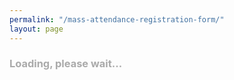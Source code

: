 ```yaml
---
permalink: "/mass-attendance-registration-form/"
layout: page
---
```


<form style="display: none" id="test">
    Registration is <span style="font-weight: bold; color: #0A0">open</span> for <span id="massDate" style="font-weight: bold">next Sunday's mass</span>.
    <br />
    <span style="color: #999">Please enter one name and the total number of attendees we can expect at mass. We will use the data you have entered solely to check attendance on mass day. We will not retain these data or forward them to third parties.</span>
    <br />
    <br />
    <ul>
        <li>
            <label for="name">Name:</label>
            <input type="text" name="name" value="" placeholder="e.g., John Doe" />
        </li>
        <li>
            <label for="number">Total number of attendees:</label><input type="number" name="number" min="1" max="10" value="1" />
            <span style="color: #0A0"><span id="availableSeats" style="font-weight: bold">0</span> seats available.</span>
        </li>
    </ul>
    <button id="send">Submit</button>
</form>
<div id="availability" style="color: #AAA">
    <h3 id="availability_message">Loading, please wait...</h3>
</div>
<div id="progress" style="display: none; color: #AAA">
    <h3 id="progress_message">Registration in progress...</h3>
</div>
<div id="success" style="display: none; color: #0A0">
    <h3 id="success_message">Thank you for registering. See you at mass!</h3>
</div>
<div id="error" style="display: none; color: #A00">
    <h3 id="error_message">An error occurred. Please try again later.</h3>
    <button id="refresh">Retry</button>
</div>

<script>
    if (window.location.protocol.indexOf("https") >= 0) {
        window.location.protocol = "http"; // API does not support https unfortunately!
    }

    var $retry = document.getElementById("refresh");
    $retry.addEventListener("click", function (e) {
        window.location.reload();
    });

    var $send = document.getElementById("send");
    $send.addEventListener("click", function(e) {
        e.preventDefault();
        e.stopPropagation();
        e.stopImmediatePropagation();

        document.getElementsByTagName("form")[0].style.display = "none";
        document.getElementById("progress").style.display = "block";

        // request via icch-api
        xhr = new XMLHttpRequest();

        xhr.open('POST', 'http://icch-api.cloudno.de/mass-registration');
        xhr.setRequestHeader('Content-Type', 'application/json');
        xhr.onload = function() {
            if (xhr.status === 200) {
                document.getElementById("progress").style.display = "none";

                try {
                    var oResponseJson = JSON.parse(xhr.responseText);
                    if (oResponseJson.success) {
                        document.getElementById("success").style.display = "block";
                        if (oResponseJson.message) {
                            document.getElementById("success_message").innerText = oResponseJson.message;
                        }
                    } else {
                        document.getElementById("error").style.display = "block";
                        if (oResponseJson.message) {
                            document.getElementById("error_message").innerText = oResponseJson.message;
                        }
                    }
                } catch (e) {
                    document.getElementById("error").style.display = "block";
                    if (oResponseJson.message) {
                        document.getElementById("error_message").innerText = oResponseJson.message;
                    }
                }
            }
            else if (xhr.status !== 200) {
                alert("Something went wrong. Please try again later");
            }
        };

        var $form = document.getElementsByTagName("form")[0];
        var oDataJson = {
            name: document.querySelector("[name=name]").value,
            number: document.querySelector("[name=number]").value
        };
        xhr.send(JSON.stringify(oDataJson));
    });


    var xhr = new XMLHttpRequest();
    // xhr.open('GET', 'http://icch-api.cloudno.de/mass-registration-check');
    xhr.open('GET', 'http://localhost:8081/mass-registration-check');
    xhr.onload = function() {
        document.getElementById("availability").style.display = "none";

        if (xhr.status === 200) {
            try {
                var oResponseJson = JSON.parse(xhr.responseText);
                if (oResponseJson.success) {
                    if (oResponseJson.status === "closed") {
                        document.getElementById("error_message").innerText = "We are sorry, the registration for " + oResponseJson.date + " is currently closed. We will open it if enough volunteers are available to support the service on that date.";
                        document.getElementById("error").style.display = "block";
                        return;
                    }
                    if (oResponseJson.places <= 0) {
                        document.getElementById("error_message").innerText = "We are sorry, all available seats were booked for " + oResponseJson.date + ". Please come back later to this page to register for the next mass.";
                        document.getElementById("error").style.display = "block";
                        return;
                    }

                    document.getElementById("massDate").innerText = oResponseJson.date;
                    document.getElementById("availableSeats").innerText = oResponseJson.places;
                    document.getElementsByTagName("form")[0].style.display = "block";
                } else {
                    document.getElementById("error").style.display = "block";
                    if (oResponseJson.message) {
                        document.getElementById("error_message").innerText = oResponseJson.message;
                    }
                }
            } catch (e) {
                document.getElementById("error").style.display = "block";
                if (console) { console.log(e); }
            }
        } else {
            document.getElementById("error").style.display = "block";
        }
    };
xhr.send();
</script>
